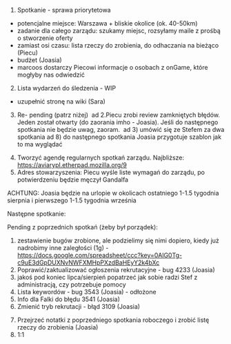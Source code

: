 1. Spotkanie - sprawa priorytetowa
- potencjalne miejsce: Warszawa + bliskie okolice (ok. 40-50km)
- zadanie dla całego zarządu: szukamy miejsc, rozsyłamy maile z prośbą o stworzenie oferty
- zamiast osi czasu: lista rzeczy do zrobienia, do odhaczania na bieżąco (Piecu)
- budżet (Joasia)
- marcoos dostarczy Piecowi informacje o osobach z onGame, które mogłyby nas odwiedzić

2. Lista wydarzeń do śledzenia - WIP
- uzupełnić stronę na wiki (Sara)

3) Re- pending (patrz niżej)
 ad 2.Piecu zrobi review zamkniętych błędów. Jeden został otwarty (do zaorania imho - Joasia). Jeśli do następnego spotkania nie będzie uwag, zaoram. 
ad 3) umówić się ze Stefem za dwa spotkania
ad 8) do następnego spotkania Joasia przygotuje szablon jak to ma wyglądać

4. Tworzyć agendę regularnych spotkań zarządu. Najbliższe: https://aviarypl.etherpad.mozilla.org/9
5. Adres stowarzyszenia:
Piecu wyśle liste wymagań do zarządu, po potwierdzeniu będzie męczył Gandalfa

ACHTUNG:
Joasia będzie na urlopie w okolicach ostatniego 1-1.5 tygodnia sierpnia i pierwszego 1-1.5 tygodnia września

Następne spotkanie:


Pending z poprzednich spotkań (żeby był porządek):
1) zestawienie bugów zrobione, ale podzielimy się nimi dopiero, kiedy już nadrobimy inne zaległości (1g) - https://docs.google.com/spreadsheet/ccc?key=0AlG0Tg-c9uE3dGpDUXNvNWFXMHpPXzdBaHEyY2k4bXc
2) Poprawić/zaktualizować ogłoszenia rekrutacyjne - bug 4233 (Joasia) 
3) jakoś pod koniec lipca/sierpień popatrzeć jak sobie radzi Stef z administracją, czy potrzebuje pomocy
4) Lista keywordów - bug 3543 (Joasia) - odłożone
5) Info dla Falki do błędu 3541 (Joasia)
6) Zmienić tryb rekrutacji - błąd 3109 (Joasia)
7. Przejrzeć notatki z poprzedniego spotkania roboczego i zrobić listę rzeczy do zrobienia (Joasia)
8. 1:1
